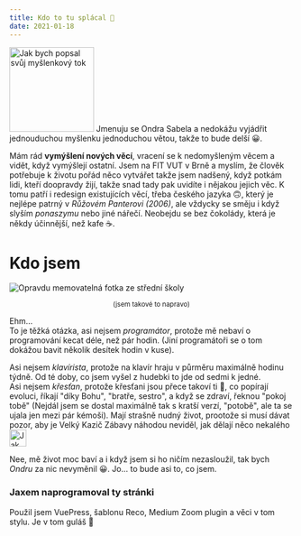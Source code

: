 ```yaml
---
title: Kdo to tu splácal 🧐
date: 2021-01-18
---
```

<img src="http://shared.dorostmladez.cz/Shower.svg" alt="Jak bych popsal svůj myšlenkový tok" class="night-invert center medium-zoom-image" width="150"/>
Jmenuju se Ondra Sabela a nedokážu vyjádřit jednouduchou myšlenku jednoduchou větou, takže to bude delší 😀.

Mám rád **vymýšlení nových věcí**, vracení se k nedomyšleným věcem a vidět, když vymýšlejí ostatní. Jsem na FIT VUT v Brně a myslím, že člověk potřebuje k životu pořád něco vytvářet takže jsem nadšený, když potkám lidi, kteří doopravdy žijí, takže snad tady pak uvidíte i nějakou jejich věc. K tomu patří i redesign existujících věcí, třeba českého jazyka 🙃, který je nejlépe patrný v *Růžovém Panterovi (2006)*, ale vždycky se směju i když slyším *ponaszymu* nebo jiné nářečí. Neobejdu se bez čokolády, která je někdy účinnější, než kafe ☕.

# Kdo jsem
![Opravdu memovatelná fotka ze střední školy](/images/free-memable.jpg)
<center><small>(jsem takové to napravo)</small></center>

Ehm...  
To je těžká otázka, asi nejsem *programátor*, protože mě nebaví o programování kecat déle, než pár hodin. (Jiní programátoři se o tom dokážou bavit několik desítek hodin v kuse).  

Asi nejsem *klavírista*, protože na klavír hraju v půrměru maximálně hodinu týdně. Od té doby, co jsem vyšel z hudebki to jde od sedmi k jedné.  
Asi nejsem *křesťan*, protože křesťani jsou přece takoví ti 🐑, co popírají evoluci, říkají "díky Bohu", "bratře, sestro", a když se zdraví, řeknou "pokoj tobě" (Nejdál jsem se dostal maximálně tak s kratší verzí, "potobě", ale ta se ujala jen mezi pár kémoši). Mají strašně nudný život, prootože si musí dávat pozor, aby je Velký Kazič Zábavy náhodou neviděl, jak dělají něco nekalého <img src="/emotes/pepe-cross.png" width="30" alt="Jak si lidé představují výraz křesťana, když vidí něco nekalého" style="vertical-align:middle"/>

Nee, mě život moc baví a i když jsem si ho ničím nezasloužil, tak bych *Ondru* za nic nevyměnil 😀. Jo... to bude asi to, co jsem.

### Jaxem naprogramoval ty stránki
Použil jsem VuePress, šablonu Reco, Medium Zoom plugin a věci v tom stylu. Je v tom guláš 🥣
